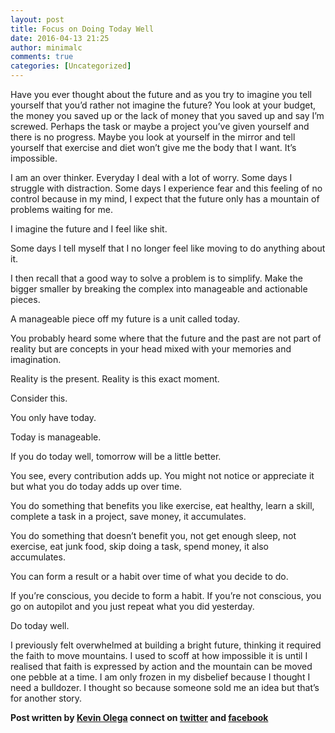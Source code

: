 ```yaml
---
layout: post
title: Focus on Doing Today Well
date: 2016-04-13 21:25
author: minimalc
comments: true
categories: [Uncategorized]
---
```

Have you ever thought about the future and as you try to imagine you tell yourself that you’d rather not imagine the future? You look at your budget, the money you saved up or the lack of money that you saved up and say I’m screwed. Perhaps the task or maybe a project you’ve given yourself and there is no progress. Maybe you look at yourself in the mirror and tell yourself that exercise and diet won’t give me the body that I want. It’s impossible.

I am an over thinker. Everyday I deal with a lot of worry. Some days I struggle with distraction. Some days I experience fear and this feeling of no control because in my mind, I expect that the future only has a mountain of problems waiting for me.

I imagine the future and I feel like shit.

Some days I tell myself that I no longer feel like moving to do anything about it.

I then recall that a good way to solve a problem is to simplify. Make the bigger smaller by breaking the complex into manageable and actionable pieces.

A manageable piece off my future is a unit called today.

You probably heard some where that the future and the past are not part of reality but are concepts in your head mixed with your memories and imagination.

Reality is the present. Reality is this exact moment.

Consider this.

You only have today.

Today is manageable.

If you do today well, tomorrow will be a little better.

You see, every contribution adds up. You might not notice or appreciate it but what you do today adds up over time.

You do something that benefits you like exercise, eat healthy, learn a skill, complete a task in a project, save money, it accumulates.

You do something that doesn’t benefit you, not get enough sleep, not exercise, eat junk food, skip doing a task, spend money, it also accumulates.

You can form a result or a habit over time of what you decide to do.

If you’re conscious, you decide to form a habit. If you’re not conscious, you go on autopilot and you just repeat what you did yesterday.

Do today well.

I previously felt overwhelmed at building a bright future, thinking it required the faith to move mountains. I used to scoff at how impossible it is until I realised that faith is expressed by action and the mountain can be moved one pebble at a time. I am only frozen in my disbelief because I thought I need a bulldozer. I thought so because someone sold me an idea but that’s for another story.

<strong>Post written by <a href="http://kevinolega.com/">Kevin Olega</a> connect on <a href="http://twitter.com/kevinolega">twitter</a> and <a href="http://www.facebook.com/kevinolega.blog">facebook</a><strong>
